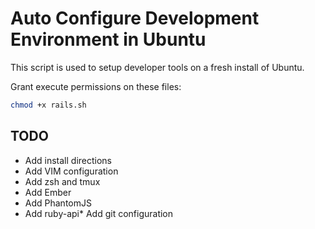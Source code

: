 # Auto Configure Development Environment in Ubuntu
This script is used to setup developer tools on a fresh install of Ubuntu.

Grant execute permissions on these files:

```bash
chmod +x rails.sh
```

## TODO
* Add install directions
* Add VIM configuration
* Add zsh and tmux
* Add Ember
* Add PhantomJS
* Add ruby-api* Add git configuration
